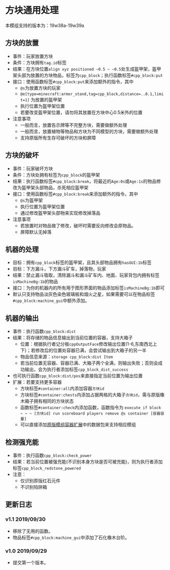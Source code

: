 # 方块通用处理
本模组支持的版本为：19w38a-19w39a

## 方块的放置
+ 事件：玩家放置方块
+ 条件：方块拥有`tag.id`标签
+ 结果：在方块位置`align xyz positioned ~0.5 ~ ~0.5`处生成盔甲架，盔甲架头部为放置的方块物品，标签为`cpp_block`；执行函数标签`#cpp_block:put`
+ 接口：使用函数标签`#cpp_block:put`来添加额外的指令，其中
	+ `@s`为放置方块的玩家
	+ `@e[type=minecraft:armor_stand,tag=cpp_block,distance=..0.1,limit=1]` 为放置的盔甲架
	+ 执行位置为盔甲架位置
	+ 若要改变盔甲架位置，请勿将其放置在方块中心0.5米外的位置
+ 注意事项
	+ 一般而言，放置告示牌等不完整方块，需要做额外处理
	+ 一般而言，放置植物等物品和方块为不同模型的方块，需要做额外处理
	+ 支持原版所有生存可破坏的方块和屏障

## 方块的破坏
+ 事件：玩家破坏方块
+ 条件：方块处拥有标签为`cpp_block`的盔甲架
+ 结果：执行函数标签`#cpp_block:break`，将最近的`Age:0s`或`Age:1s`的物品修改为盔甲架头部物品，杀死相应盔甲架
+ 接口：使用函数标签`#cpp_block:break`来添加额外的指令，其中
	+ `@s`为盔甲架
	+ 执行位置为盔甲架位置
	+ 通过修改盔甲架头部物来实现修改掉落品
+ 注意事项
	+ 若放置时对物品做了修改，破坏时需要反向修改会原物品。
	+ 屏障默认无掉落

## 机器的处理
+ 目标：拥有`cpp_block`标签的盔甲架，且其头部物品拥有`hasGUI:1b`标签
+ 目标：下方漏斗，下方漏斗矿车，掉落物，玩家
+ 结果：禁止漏斗吸取，清除漏斗和漏斗矿车内、地面、玩家背包内拥有标签`isMachineBg:1b`的物品
+ 接口：为你的机器内的所有用于图形界面的物品添加标签`isMachineBg:1b`即可
+ 默认只支持物品淡灰色染色玻璃板和烟火之星，如果需要可以在物品标签`#cpp_block:machine_gui`中额外添加。

## 机器的输出
+ 事件：执行函数`cpp_block:dist`
+ 结果：将存储的物品信息输出到当前位置的容器，支持大箱子
	+ 位置：根据执行者记分板`cppOutputFace`修改输出位置(1-6,东南西北上下)；若修改后的位置处容器已满，会尝试输出到大箱子的另一半
	+ 物品信息来源：`storage cpp_block:dist Item`
	+ 若当前位置无容器、容器已满、大箱子两个全满，则输出失败；否则会成功输出，会为执行者添加标签`cpp_block_dist_success`
+ 也可执行函数`cpp_block:dist/pos`来直接指定当前位置为输出位置
+ 扩展：若要支持更多容器
	+ 方块标签`#container:all`内添加容器`方块id`
	+ 方块标签`#container:chests`内添加占据两格的大箱子`方块id`，需与原版橡木箱子拥有相同的方块状态
	+ 函数标签`#container:check`内添加函数，函数指令为
	``` execute if block ~ ~ ~ [方块id] run scoreboard players remove @s container [容器容量] ```
	+ 可以直接添加[原版模组容器扩展](https://github.com/ruhuasiyu/CraftingPlusPlus/tree/master/other_datapacks/%E5%8E%9F%E7%89%88%E6%A8%A1%E7%BB%84%E5%AE%B9%E5%99%A8%E6%89%A9%E5%B1%95)中的数据包来支持相应模组

## 检测强充能
+ 事件：执行函数`cpp_block:check_power`
+ 结果：若当前位置被强充能(不识别本身方块是否可被充能)，则为执行者添加标签`cpp_block_redstone_powered`
+ 注意：
	+ 仅识别原版红石元件
	+ 不识别陷阱箱

## 更新日志
### v1.1 2019/09/30
+ 移除了无用的函数。
+ 物品标签`#cpp_block:machine_gui`中添加了石化橡木台阶。

### v1.0 2019/09/29
+ 提交第一个版本。